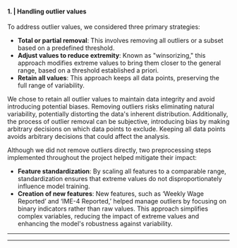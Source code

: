 #### **1. | Handling outlier values** <a class='anchor' id='1-outliers'></a>

To address outlier values, we considered three primary strategies:

- **Total or partial removal**: This involves removing all outliers or a subset based on a predefined threshold.
- **Adjust values to reduce extremity**: Known as "winsorizing," this approach modifies extreme values to bring them closer to the general range, based on a threshold established a priori.
- **Retain all values**: This approach keeps all data points, preserving the full range of variability.

We chose to retain all outlier values to maintain data integrity and avoid introducing potential biases. Removing outliers risks eliminating natural variability, potentially distorting the data's inherent distribution. Additionally, the process of outlier removal can be subjective, introducing bias by making arbitrary decisions on which data points to exclude. Keeping all data points avoids arbitrary decisions that could affect the analysis.


Although we did not remove outliers directly, two preprocessing steps implemented throughout the project helped mitigate their impact:

- **Feature standardization**: By scaling all features to a comparable range, standardization ensures that extreme values do not disproportionately influence model training.
- **Creation of new features**: New features, such as ‘Weekly Wage Reported’ and ‘IME-4 Reported,’ helped manage outliers by focusing on binary indicators rather than raw values. This approach simplifies complex variables, reducing the impact of extreme values and enhancing the model's robustness against variability.


---
---